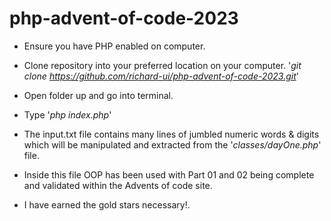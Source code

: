 # php-advent-of-code-2023

- Ensure you have PHP enabled on computer.

- Clone repository into your preferred location on your computer. '*git clone https://github.com/richard-ui/php-advent-of-code-2023.git*'

- Open folder up and go into terminal.

- Type '*php index.php*'

- The input.txt file contains many lines of jumbled numeric words & digits which will be manipulated and extracted from the '*classes/dayOne.php*' file.

- Inside this file OOP has been used with Part 01 and 02 being complete and validated within the Advents of code site.

- I have earned the gold stars necessary!.